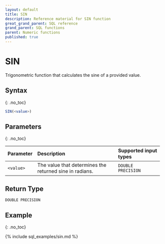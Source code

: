 ```yaml
---
layout: default
title: SIN
description: Reference material for SIN function
great_grand_parent: SQL reference
grand_parent: SQL functions
parent: Numeric functions
published: true
---
```


# SIN

Trigonometric function that calculates the sine of a provided value.

## Syntax
{: .no_toc}

```sql
SIN(<value>)
```
## Parameters
{: .no_toc}

| Parameter | Description     | Supported input types | 
| :--------- | :---------------------- | :----|
| `<value>`   | The value that determines the returned sine in radians. | `DOUBLE PRECISION` | 

## Return Type
`DOUBLE PRECISION` 

## Example
{: .no_toc}

{% include sql_examples/sin.md %}
